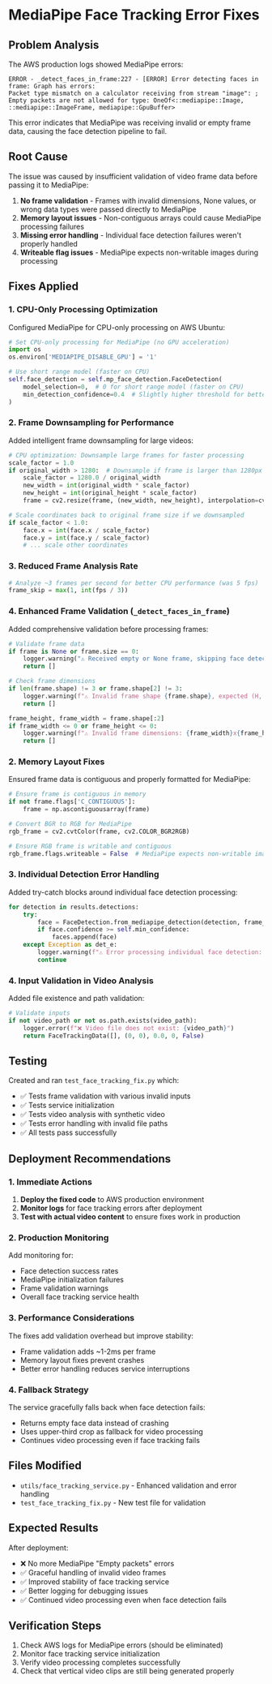 # MediaPipe Face Tracking Error Fixes

## Problem Analysis

The AWS production logs showed MediaPipe errors:

```
ERROR - _detect_faces_in_frame:227 - [ERROR] Error detecting faces in frame: Graph has errors:
Packet type mismatch on a calculator receiving from stream "image": ; Empty packets are not allowed for type: OneOf<::mediapipe::Image, ::mediapipe::ImageFrame, mediapipe::GpuBuffer>
```

This error indicates that MediaPipe was receiving invalid or empty frame data, causing the face detection pipeline to fail.

## Root Cause

The issue was caused by insufficient validation of video frame data before passing it to MediaPipe:

1. **No frame validation** - Frames with invalid dimensions, None values, or wrong data types were passed directly to MediaPipe
2. **Memory layout issues** - Non-contiguous arrays could cause MediaPipe processing failures  
3. **Missing error handling** - Individual face detection failures weren't properly handled
4. **Writeable flag issues** - MediaPipe expects non-writable images during processing

## Fixes Applied

### 1. CPU-Only Processing Optimization

Configured MediaPipe for CPU-only processing on AWS Ubuntu:

```python
# Set CPU-only processing for MediaPipe (no GPU acceleration)
import os
os.environ['MEDIAPIPE_DISABLE_GPU'] = '1'

# Use short range model (faster on CPU)
self.face_detection = self.mp_face_detection.FaceDetection(
    model_selection=0,  # 0 for short range model (faster on CPU)
    min_detection_confidence=0.4  # Slightly higher threshold for better CPU performance
)
```

### 2. Frame Downsampling for Performance

Added intelligent frame downsampling for large videos:

```python
# CPU optimization: Downsample large frames for faster processing
scale_factor = 1.0
if original_width > 1280:  # Downsample if frame is larger than 1280px
    scale_factor = 1280.0 / original_width
    new_width = int(original_width * scale_factor)
    new_height = int(original_height * scale_factor)
    frame = cv2.resize(frame, (new_width, new_height), interpolation=cv2.INTER_LINEAR)

# Scale coordinates back to original frame size if we downsampled
if scale_factor < 1.0:
    face.x = int(face.x / scale_factor)
    face.y = int(face.y / scale_factor)
    # ... scale other coordinates
```

### 3. Reduced Frame Analysis Rate

```python
# Analyze ~3 frames per second for better CPU performance (was 5 fps)
frame_skip = max(1, int(fps / 3))
```

### 4. Enhanced Frame Validation (`_detect_faces_in_frame`)

Added comprehensive validation before processing frames:

```python
# Validate frame data
if frame is None or frame.size == 0:
    logger.warning("⚠️ Received empty or None frame, skipping face detection")
    return []

# Check frame dimensions
if len(frame.shape) != 3 or frame.shape[2] != 3:
    logger.warning(f"⚠️ Invalid frame shape {frame.shape}, expected (H, W, 3)")
    return []

frame_height, frame_width = frame.shape[:2]
if frame_width <= 0 or frame_height <= 0:
    logger.warning(f"⚠️ Invalid frame dimensions: {frame_width}x{frame_height}")
    return []
```

### 2. Memory Layout Fixes

Ensured frame data is contiguous and properly formatted for MediaPipe:

```python
# Ensure frame is contiguous in memory
if not frame.flags['C_CONTIGUOUS']:
    frame = np.ascontiguousarray(frame)

# Convert BGR to RGB for MediaPipe
rgb_frame = cv2.cvtColor(frame, cv2.COLOR_BGR2RGB)

# Ensure RGB frame is writable and contiguous
rgb_frame.flags.writeable = False  # MediaPipe expects non-writable images
```

### 3. Individual Detection Error Handling

Added try-catch blocks around individual face detection processing:

```python
for detection in results.detections:
    try:
        face = FaceDetection.from_mediapipe_detection(detection, frame_width, frame_height)
        if face.confidence >= self.min_confidence:
            faces.append(face)
    except Exception as det_e:
        logger.warning(f"⚠️ Error processing individual face detection: {str(det_e)}")
        continue
```

### 4. Input Validation in Video Analysis

Added file existence and path validation:

```python
# Validate inputs
if not video_path or not os.path.exists(video_path):
    logger.error(f"❌ Video file does not exist: {video_path}")
    return FaceTrackingData([], (0, 0), 0.0, 0, False)
```

## Testing

Created and ran `test_face_tracking_fix.py` which:

- ✅ Tests frame validation with various invalid inputs
- ✅ Tests service initialization 
- ✅ Tests video analysis with synthetic video
- ✅ Tests error handling with invalid file paths
- ✅ All tests pass successfully

## Deployment Recommendations

### 1. Immediate Actions

1. **Deploy the fixed code** to AWS production environment
2. **Monitor logs** for face tracking errors after deployment
3. **Test with actual video content** to ensure fixes work in production

### 2. Production Monitoring

Add monitoring for:
- Face detection success rates
- MediaPipe initialization failures  
- Frame validation warnings
- Overall face tracking service health

### 3. Performance Considerations

The fixes add validation overhead but improve stability:
- Frame validation adds ~1-2ms per frame
- Memory layout fixes prevent crashes
- Better error handling reduces service interruptions

### 4. Fallback Strategy

The service gracefully falls back when face detection fails:
- Returns empty face data instead of crashing
- Uses upper-third crop as fallback for video processing
- Continues video processing even if face tracking fails

## Files Modified

- `utils/face_tracking_service.py` - Enhanced validation and error handling
- `test_face_tracking_fix.py` - New test file for validation

## Expected Results

After deployment:
- ❌ No more MediaPipe "Empty packets" errors
- ✅ Graceful handling of invalid video frames
- ✅ Improved stability of face tracking service
- ✅ Better logging for debugging issues
- ✅ Continued video processing even when face detection fails

## Verification Steps

1. Check AWS logs for MediaPipe errors (should be eliminated)
2. Monitor face tracking service initialization
3. Verify video processing completes successfully
4. Check that vertical video clips are still being generated properly
